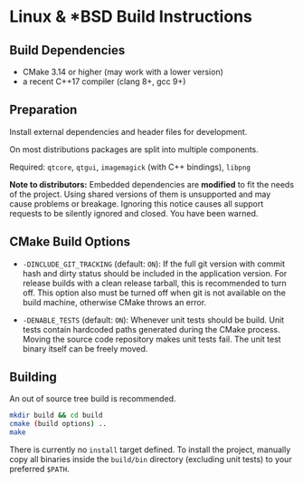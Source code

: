 # Linux & \*BSD Build Instructions

## Build Dependencies

 - CMake 3.14 or higher (may work with a lower version)
 - a recent C++17 compiler (clang 8+, gcc 9+)

## Preparation

Install external dependencies and header files for development.

On most distributions packages are split into multiple components.

Required: `qtcore`, `qtgui`, `imagemagick` (with C++ bindings), `libpng`

**Note to distributors:** Embedded dependencies are **modified** to fit the
needs of the project. Using shared versions of them is unsupported and may
cause problems or breakage. Ignoring this notice causes all support requests
to be silently ignored and closed. You have been warned.

## CMake Build Options

 - `-DINCLUDE_GIT_TRACKING` (default: `ON`):
   If the full git version with commit hash and dirty status should
   be included in the application version.
   For release builds with a clean release tarball, this is recommended
   to turn off. This option also must be turned off when git is not
   available on the build machine, otherwise CMake throws an error.

 - `-DENABLE_TESTS` (default: `ON`):
   Whenever unit tests should be build. Unit tests contain hardcoded
   paths generated during the CMake process. Moving the source code
   repository makes unit tests fail. The unit test binary itself can
   be freely moved.

## Building

An out of source tree build is recommended.

```sh
mkdir build && cd build
cmake (build options) ..
make
```

There is currently no `install` target defined. To install the project,
manually copy all binaries inside the `build/bin` directory (excluding
unit tests) to your preferred `$PATH`.
